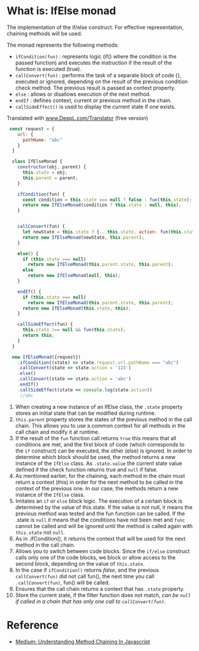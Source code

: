 # What is: IfElse monad

The implementation of the if/else construct. For effective representation, chaining methods will be used.

The monad represents the following methods:

* `ifCondition(fun)` : represents logic (if(<condition>) where the condition is the passed function) and executes the instruction if the result of the function is executed (true).
* `callConvert(fun)` : performs the task of a separate block of code {}, executed or ignored, depending on the result of the previous condition check method. The previous result is passed as context property.
* `else` : allows or disallows execution of the next method.
* `endIf` : defines context, current or previous method in the chain.
* `callSideEffect()` is used to display the current state if one exists.

Translated with www.DeepL.com/Translator (free version)

```javascript
 const request = {
    url: {
      pathName: "abc"
    }
  }

  class IfElseMonad {
    constructor(obj, parent) {
      this.state = obj;                                                 //[1]
      this.parent = parent;                                             //[2]
    }

    ifCondition(fun) {
      const condition = this.state === null ? false : fun(this.state);  //[3]
      return new IfElseMonad(condition ? this.state : null, this);      //[4]
    }


    callConvert(fun) {                                                  //[5]  
      let newState = this.state ? {...this.state, action: fun(this.state)} : null;
      return new IfElseMonad(newState, this.parent);                    //[6]
    }

    else() {                                                            //[7]  
      if (this.state === null)                                          //[8]  
        return new IfElseMonad(this.parent.state, this.parent);
      else
        return new IfElseMonad(null, this);
    }

    endIf() {
      if (this.state === null)                                           //[9]
        return new IfElseMonad(this.parent.state, this.parent);
      return new IfElseMonad(this.state, this);
    }

    callSideEffect(fun) {
      this.state !== null && fun(this.state);                           //[10]
      return this;
    }
  }

  new IfElseMonad({request})                                       
    .ifCondition((state) => state.request.url.pathName === "abc")
    .callConvert(state => state.action = '123')
    .else()
    .callConvert(state => state.action = 'abc')
    .endIf()
    .callSideEffect(state => console.log(state.action))
     //abc
```

1. When creating a new instance of an IfElse class, the `.state` property stores an initial state that can be modified during runtime.
2. `this.parent` property stores the states of the previous method in the call chain. This allows you to use a common context for all methods in the call chain and modify it at runtime.
3. If the result of the `fun` function call returns `true` this means that all conditions are met, and the first block of code (which corresponds to the `if` construct) can be executed, the other (else) is ignored. In order to determine which block should be used, the method returns a new instance of the `IfElse` class. As `.state.value` the current state value defined if the check function returns true and `null` if false. 
4. As mentioned earlier, for the chaining, each method in the chain must return a context (this) in order for the next method to be called in the context of the previous one. In our case, the methods return a new instance of the `IfElse` class.
5. Imitates an `if` or `else` block logic. The execution of a certain block is determined by the value of this.state. If the value is not null, it means the previous method was tested and the fun function can be called. If the .state is `null` it means that the conditions have not been met and `func` cannot be called and will be ignored until the method is called again with `this.state` not `null`.
6. As in .ifCondition(), it returns the context that will be used for the next method in the call chain.
7. Allows you to switch between code blocks. Since the `if/else` construct calls only one of the code blocks, we block or allow access to the second block, depending on the value of `this.state`.
8. In the case if `ifCondition()` returns _false_, and the previous `callConvert(fun)` did not call fun(), the next time you call `.callConvert(fun)`, fun() will be called.
9. Ensures that the call chain returns a context that has `.state` property.
10. Store the current state, if the filter function does not match, _can be `null` if called in a chain that has only one call to `callConvert(fun)`._

# Reference
* [Medium: Understanding Method Chaining In Javascript](https://medium.com/backticks-tildes/understanding-method-chaining-in-javascript-647a9004bd4f)